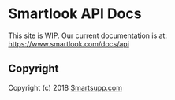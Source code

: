 # Smartlook API Docs

This site is WIP. Our current documentation is at: https://www.smartlook.com/docs/api

## Copyright

Copyright (c) 2018 [Smartsupp.com](https://www.smartsupp.com/)
